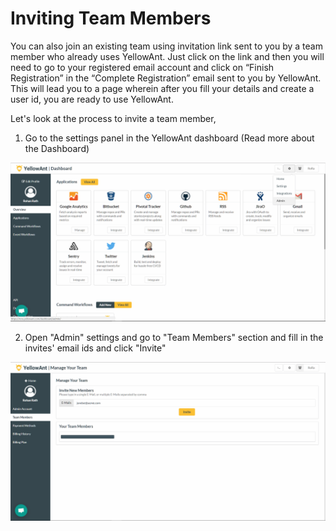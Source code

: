 # Inviting Team Members

You can also join an existing team using invitation link sent to you by a team member who already uses YellowAnt. Just click on the link and then you will need to go to your registered email account and click on “Finish Registration” in the “Complete Registration” email sent to you by YellowAnt. This will lead you to a page wherein after you fill your details and create a user id, you are ready to use YellowAnt.

Let's look at the process to invite a team member,

1. Go to the settings panel in the YellowAnt dashboard \(Read more about the Dashboard\) 

![](../.gitbook/assets/image%20%28289%29.png)

2. Open "Admin" settings and go to "Team Members" section and fill in the invites' email ids and click "Invite"

![](../.gitbook/assets/image%20%28304%29.png)

